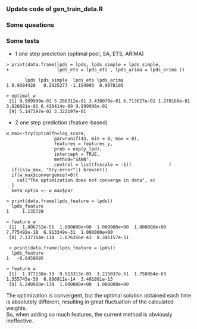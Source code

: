 ### Update code of gen_train_data.R

### Some queations

### Some tests  

* 1 one step prediction (optimal pool, SA, ETS, ARIMA) 
```
> print(data.frame(lpds = lpds, lpds_simple = lpds_simple,
+                  lpds_ets = lpds_ets , lpds_arima = lpds_arima ))

       lpds lpds_simple  lpds_ets lpds_arima
1 0.9384428   0.2625277 -1.154993  0.9978105

> optimal_w
 [1] 9.999999e-01 5.266312e-01 3.438070e-01 6.713627e-01 1.278169e-01 3.026081e-01 6.436414e-09 9.999996e-01
 [9] 5.147197e-02 3.322197e-01
```
* 2 one step prediction (feature-based) 
```
w_max<-try(optim(fn=log_score,
                  par=runif(43, min = 0, max = 0),
                  features = features_y,
                  prob = exp(y_lpd),
                  intercept = TRUE,
                  method="SANN",
                  control = list(fnscale = -1))              )
  if(is(w_max, "try-error")) browser()
  if(w_max$convergence!=0){
    cat("The optimization does not converge in data", a)
  }
  beta_optim <- w_max$par
```
```
> print(data.frame(lpds_feature = lpds))
  lpds_feature
1     1.135728

> feature_w
 [1]  1.806752e-51  1.000000e+00  1.000000e+00  1.000000e+00  7.775492e-18  6.913349e-31  1.000000e+00
 [8] 7.137164e-114  1.676356e-43  8.341157e-51
 
 > print(data.frame(lpds_feature = lpds))
  lpds_feature
1   -0.6459095

> feature_w
 [1]  1.377138e-33  9.513313e-03  3.215037e-51  1.758064e-63  1.555745e-50  6.886911e-14  3.401801e-13
 [8] 5.249988e-134  1.000000e+00  1.000000e+00
```
The optimization is convergent, but the optimal solution obtained each time is absolutely different, resulting in great fluctuation of the calculated weights.  
So, when adding so much features, the current method is obviously ineffective.
